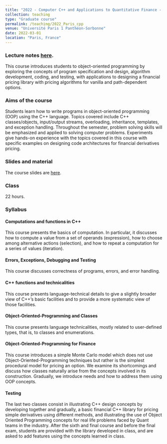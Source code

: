 ```yaml
---
title: "2022 - Computer C++ and Applications to Quantitative Finance - Lecturer"
collection: teaching
type: "Graduate course"
permalink: /teaching/2022_Paris_cpp
venue: "Université Paris 1 Panthéon‑Sorbonne"
date: 2022-03-01
location: "Paris, France"
---
```


### Lecture notes [here](https://fdr0903.github.io/files/slides_cpp.pdf).
This course introduces students to object-oriented programming by exploring the concepts of program specification and design, algorithm development, coding, and testing, with applications to designing a financial pricing library with pricing algorithms for vanilla and path-dependent options.

### Aims of the course
Students learn how to write programs in object-oriented programming (OOP) using the C++ language. Topics covered include C++ classes/objects, input/output streams, overloading, inheritance, templates, and exception handling. Throughout the semester, problem solving skills will be emphasized and applied to solving computer problems. Experiments give  hands-on experience with the topics covered in this course with specific examples on designing code architectures for financial derivatives pricing.

### Slides and material
The course slides are [here](http://fdr0903.github.io/files/slides_cpp.pdf). 

### Class
22 hours.

### Syllabus

#### Computations and functions in C++
This course presents the basics of computation. In particular, it discusses how to compute a value from a set of
operands (expression), how to choose among alternative actions (selection), and how to repeat a computation for a series of values (iteration).

#### Errors, Exceptions, Debugging and Testing
This course discusses correctness of programs, errors, and error handling.

#### C++ functions and technicalities
This course presents language-technical details to give a slightly broader view of C++’s basic facilities and to provide a more systematic view of those facilities. 

#### Object-Oriented-Programming and Classes
This course presents language technicalities, mostly related to user-defined types, that is, to classes and enumerations.

#### Object-Oriented-Programming for Finance
This course introduces a simple Monte Carlo model which does not use Object-Oriented-Programming techniques but rather is the simplest procedural model for pricing an option. We examine its shortcomings and discuss how classes naturally arise from the concepts involved in its construction. Gradually, we introduce needs and how to address them using OOP concepts.

#### Testing
The last two classes consist in illustrating C++ design concepts by developing together and gradually, a basic financial C++ library for pricing simple derivatives using different methods, and illustrating the use of Object Oriented Programming concepts for real life problems faced by Quant teams in the industry. After the sixth and final course and before the final exam,  students are provided with the library developed in class, and are asked to add features using the concepts learned in class. 